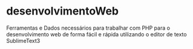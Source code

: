 # desenvolvimentoWeb
Ferramentas e Dados necessários para trabalhar com PHP para o desenvolvimento web de forma fácil e rápida utilizando o editor de texto SublimeText3
